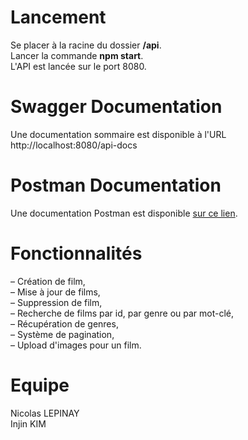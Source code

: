 # Lancement
Se placer à la racine du dossier **/api**.\
Lancer la commande **npm start**.\
L'API est lancée sur le port 8080.

# Swagger Documentation
Une documentation sommaire est disponible à l'URL http://localhost:8080/api-docs

# Postman Documentation
Une documentation Postman est disponible [sur ce lien](https://documenter.getpostman.com/view/17954843/2s9YeEcXfu).

# Fonctionnalités
– Création de film,\
– Mise à jour de films,\
– Suppression de film,\
– Recherche de films par id, par genre ou par mot-clé,\
– Récupération de genres,\
– Système de pagination,\
– Upload d'images pour un film.

# Equipe
Nicolas LEPINAY\
Injin KIM
